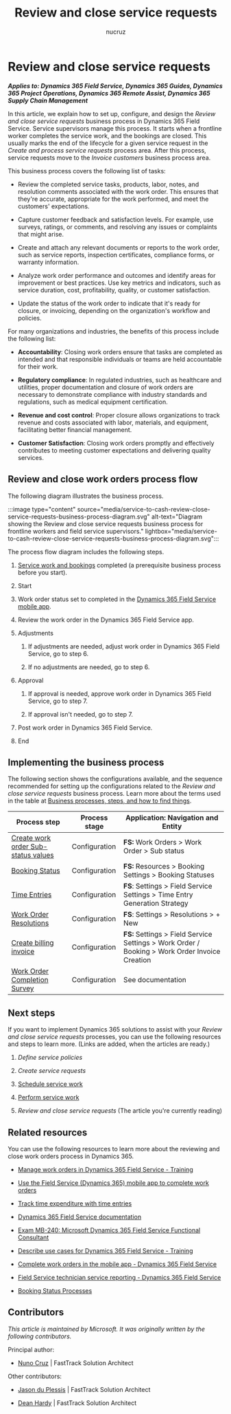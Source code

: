 ﻿---
title: Review and close service requests
description: Learn about how to set up, configure, and design the Review and close service requests business process, including a business process flow.
author: nucruz
ms.author: nucruz
ms.topic: article
ms.date: 05/14/2024
---

# Review and close service requests

***Applies to: Dynamics 365 Field Service, Dynamics 365 Guides, Dynamics 365 Project Operations, Dynamics 365 Remote Assist, Dynamics 365 Supply Chain Management***

In this article, we explain how to set up, configure, and design the *Review and close service requests* business process in Dynamics 365 Field Service. Service supervisors manage this process. It starts when a frontline worker completes the service work, and the bookings are closed. This usually marks the end of the lifecycle for a given service request in the *Create and process service requests* process area. After this process, service requests move to the *Invoice customers* business process area.

This business process covers the following list of tasks:

- Review the completed service tasks, products, labor, notes, and resolution comments associated with the work order. This ensures that they're accurate, appropriate for the work performed, and meet the customers' expectations.

- Capture customer feedback and satisfaction levels. For example, use surveys, ratings, or comments, and resolving any issues or complaints that might arise.

- Create and attach any relevant documents or reports to the work order, such as service reports, inspection certificates, compliance forms, or warranty information.

- Analyze work order performance and outcomes and identify areas for improvement or best practices. Use key metrics and indicators, such as service duration, cost, profitability, quality, or customer satisfaction.

- Update the status of the work order to indicate that it's ready for closure, or invoicing, depending on the organization's workflow and policies.

For many organizations and industries, the benefits of this process include the following list:

- **Accountability**: Closing work orders ensure that tasks are completed as intended and that responsible individuals or teams are held accountable for their work.

- **Regulatory compliance**: In regulated industries, such as healthcare and utilities, proper documentation and closure of work orders are necessary to demonstrate compliance with industry standards and regulations, such as medical equipment certification.

- **Revenue and cost control**: Proper closure allows organizations to track revenue and costs associated with labor, materials, and equipment, facilitating better financial management.

- **Customer Satisfaction**: Closing work orders promptly and effectively contributes to meeting customer expectations and delivering quality services.

## Review and close work orders process flow

The following diagram illustrates the business process.

:::image type="content" source="media/service-to-cash-review-close-service-requests-business-process-diagram.svg" alt-text="Diagram showing the Review and close service requests business process for frontline workers and field service supervisors." lightbox="media/service-to-cash-review-close-service-requests-business-process-diagram.svg":::

The process flow diagram includes the following steps.

1. [Service work and bookings](service-to-cash-schedule-service-work.md) completed (a prerequisite business process before you start).

2. Start

3. Work order status set to completed in the [Dynamics 365 Field Service mobile app](/dynamics365/field-service/mobile-power-app-get-started).

4. Review the work order in the Dynamics 365 Field Service app.

5. Adjustments

    1. If adjustments are needed, adjust work order in Dynamics 365 Field Service, go to step 6.

    2. If no adjustments are needed, go to step 6.

6. Approval

    1. If approval is needed, approve work order in Dynamics 365 Field Service, go to step 7.

    2. If approval isn't needed, go to step 7.

7. Post work order in Dynamics 365 Field Service.

8. End

## Implementing the business process

The following section shows the configurations available, and the sequence recommended for setting up the configurations related to the *Review and close service requests* business process. Learn more about the terms used in the table at [Business processes, steps, and how to find things](/dynamics365/guidance/business-processes/about-steps-navigation).

| Process step | Process stage | Application: Navigation and Entity |
|--------------|---------------|------------------------------------|
| [Create work order Sub-status values](/dynamics365/field-service/work-order-status-booking-status) | Configuration | **FS:** Work Orders &gt; Work Order &gt; Sub status |
| [Booking Status](/dynamics365/field-service/work-order-status-booking-status#create-follow-up-work-order-for-a-completed-booking) | Configuration | **FS:** Resources &gt; Booking Settings &gt; Booking Statuses |
| [Time Entries](https://microsoft.sharepoint.com/teams/BusinessApplicationsContentHub/Shared%20Documents/Business%20Process%20Guide/Service%20to%20cash/L3%20Files%20(Processes)/Review%20and%20close%20service%20requests%20-%20Nuno/automatically) | Configuration | **FS**: Settings &gt; Field Service Settings &gt; Time Entry Generation Strategy |
| [Work Order Resolutions](/dynamics365/field-service/work-order-resolutions#create-resolutions) | Configuration | **FS**: Settings &gt; Resolutions &gt; + New |
| [Create billing invoice](/dynamics365/field-service/configure-default-settings#work-order--booking-settings) | Configuration | **FS:** Settings &gt; Field Service Settings &gt; Work Order / Booking &gt; Work Order Invoice Creation |
| [Work Order Completion Survey](/dynamics365/field-service/work-order-surveys) | Configuration | See documentation |

## Next steps

If you want to implement Dynamics 365 solutions to assist with your *Review and close service requests* processes, you can use the following resources and steps to learn more. (Links are added, when the articles are ready.)

1. *Define service policies*

2. *Create service requests*

3. [Schedule service work](service-to-cash-schedule-service-work.md)

4. [Perform service work](service-to-cash-perform-service-work.md)

5. *Review and close service requests* (The article you're currently reading)

## Related resources

You can use the following resources to learn more about the reviewing and close work orders process in Dynamics 365.

- [Manage work orders in Dynamics 365 Field Service - Training](/training/paths/manage-work-orders)

- [Use the Field Service (Dynamics 365) mobile app to complete work orders](/dynamics365/field-service/mobile-power-app-overview)

- [Track time expenditure with time entries](/dynamics365/field-service/field-service-time-entry)

- [Dynamics 365 Field Service documentation](/dynamics365/field-service/)

- [Exam MB-240: Microsoft Dynamics 365 Field Service Functional Consultant](/certifications/exams/mb-240)

- [Describe use cases for Dynamics 365 Field Service - Training](/training/modules/explore-dynamics-365-field-service/2-describe-use-cases-dynamics-365-field-service)

- [Complete work orders in the mobile app - Dynamics 365 Field Service](/dynamics365/field-service/get-work-done-mobile-app?tabs=vCurrent)  

- [Field Service technician service reporting - Dynamics 365 Field Service](/dynamics365/field-service/mobile-powerapp-reporting)

- [Booking Status Processes](/dynamics365/field-service/work-order-status-booking-status#booking-status-processes)

<!-- ## Tags

*Industries:* Agriculture (01-09), Mining (10-14), Construction (15-17), Manufacturing (20-39), Transportation and Public Utilities (40-49), Wholesale Trade (50-51), Retail Trade (52-59), Finance, Insurance, Real Estate (60-67), Services (70-89), Public Administration (91-99)

*Stakeholders:* Customer services, Engineering, IT, Merchandising, Operations, Production, Project Management, Retail store operations, Sales, Service operations, Transportation, Warehouse

*Products:* Dynamics 365 Field Service, Dynamics 365 Guides, Dynamics 365 Project Operations, Dynamics 365 Remote Assist, Dynamics 365 Supply Chain Management -->

## Contributors

*This article is maintained by Microsoft. It was originally written by the following contributors.*

Principal author:

- [Nuno Cruz](https://www.linkedin.com/in/nunomrcruz/) \| FastTrack Solution Architect

Other contributors:

- [Jason du Plessis](https://www.linkedin.com/in/jason-du-plessis-a512171) \| FastTrack Solution Architect

- [Dean Hardy](https://www.linkedin.com/in/deanahardy) \| FastTrack Solution Architect  
